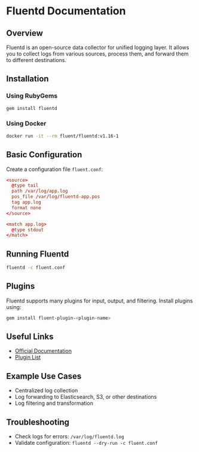 # Fluentd Documentation

## Overview

Fluentd is an open-source data collector for unified logging layer. It allows you to collect logs from various sources, process them, and forward them to different destinations.

## Installation

### Using RubyGems

```sh
gem install fluentd
```

### Using Docker

```sh
docker run -it --rm fluent/fluentd:v1.16-1
```

## Basic Configuration

Create a configuration file `fluent.conf`:

```conf
<source>
  @type tail
  path /var/log/app.log
  pos_file /var/log/fluentd-app.pos
  tag app.log
  format none
</source>

<match app.log>
  @type stdout
</match>
```

## Running Fluentd

```sh
fluentd -c fluent.conf
```

## Plugins

Fluentd supports many plugins for input, output, and filtering. Install plugins using:

```sh
gem install fluent-plugin-<plugin-name>
```

## Useful Links

- [Official Documentation](https://docs.fluentd.org/)
- [Plugin List](https://www.fluentd.org/plugins)

## Example Use Cases

- Centralized log collection
- Log forwarding to Elasticsearch, S3, or other destinations
- Log filtering and transformation

## Troubleshooting

- Check logs for errors: `/var/log/fluentd.log`
- Validate configuration: `fluentd --dry-run -c fluent.conf`
